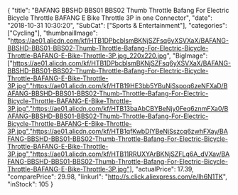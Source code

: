 {
	"title": "BAFANG BBSHD BBS01 BBS02 Thumb Throttle Bafang For Electric Bicycle Throttle BAFANG E Bike Throttle 3P in one Connector",
	"date": "2018-10-31 10:30:20",
	"SubCat": ["Sports & Entertainment"],
	"categories": ["Cycling"],
	"thumbnailImage": "https://ae01.alicdn.com/kf/HTB1DPbcblsmBKNjSZFsq6yXSVXaX/BAFANG-BBSHD-BBS01-BBS02-Thumb-Throttle-Bafang-For-Electric-Bicycle-Throttle-BAFANG-E-Bike-Throttle-3P.jpg_220x220.jpg",
	"BigImage": ["https://ae01.alicdn.com/kf/HTB1DPbcblsmBKNjSZFsq6yXSVXaX/BAFANG-BBSHD-BBS01-BBS02-Thumb-Throttle-Bafang-For-Electric-Bicycle-Throttle-BAFANG-E-Bike-Throttle-3P.jpg","https://ae01.alicdn.com/kf/HTB19HE3bb5YBuNjSspoq6zeNFXaD/BAFANG-BBSHD-BBS01-BBS02-Thumb-Throttle-Bafang-For-Electric-Bicycle-Throttle-BAFANG-E-Bike-Throttle-3P.jpg","https://ae01.alicdn.com/kf/HTB13baAbCBYBeNjy0Feq6znmFXa0/BAFANG-BBSHD-BBS01-BBS02-Thumb-Throttle-Bafang-For-Electric-Bicycle-Throttle-BAFANG-E-Bike-Throttle-3P.jpg","https://ae01.alicdn.com/kf/HTB1qfKwbDlYBeNjSszcq6zwhFXay/BAFANG-BBSHD-BBS01-BBS02-Thumb-Throttle-Bafang-For-Electric-Bicycle-Throttle-BAFANG-E-Bike-Throttle-3P.jpg","https://ae01.alicdn.com/kf/HTB11RRUXYArBKNjSZFLq6A_dVXav/BAFANG-BBSHD-BBS01-BBS02-Thumb-Throttle-Bafang-For-Electric-Bicycle-Throttle-BAFANG-E-Bike-Throttle-3P.jpg"],
	"actualPrice": 17.39,
	"comparePrice": 29.98,
	"linkurl": "http://s.click.aliexpress.com/e/Ih6N1TK",
	"inStock": 105
}
